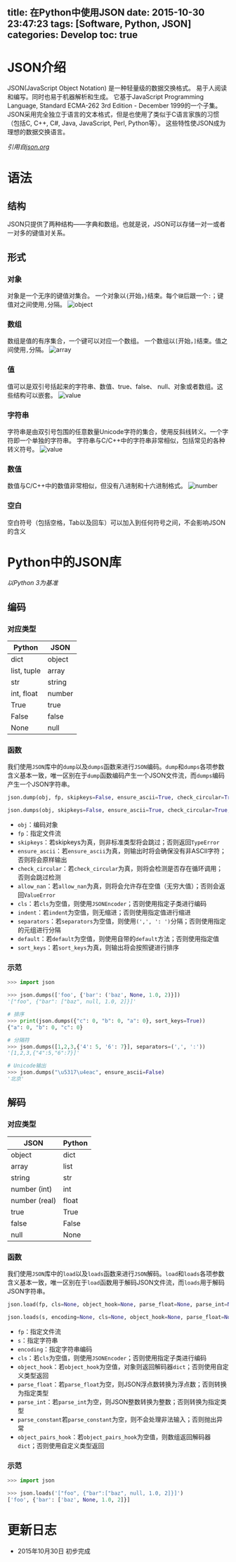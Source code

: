 title: 在Python中使用JSON
date: 2015-10-30 23:47:23
tags: [Software, Python, JSON]
categories: Develop
toc: true
---
# JSON介绍
JSON(JavaScript Object Notation) 是一种轻量级的数据交换格式。 易于人阅读和编写。同时也易于机器解析和生成。 它基于JavaScript Programming Language, Standard ECMA-262 3rd Edition - December 1999的一个子集。 JSON采用完全独立于语言的文本格式，但是也使用了类似于C语言家族的习惯（包括C, C++, C#, Java, JavaScript, Perl, Python等）。 这些特性使JSON成为理想的数据交换语言。

*引用自[json.org](http://www.json.org/json-zh.html)*

<!-- more -->

# 语法

## 结构

JSON只提供了两种结构——字典和数组。也就是说，JSON可以存储一对一或者一对多的键值对关系。

## 形式

### 对象
对象是一个无序的键值对集合。
一个对象以`{`开始，`}`结束。每个`键`后跟一个`:`；键值对之间使用`,`分隔。
![object](/imgs/develop/object.gif)

### 数组
数组是值的有序集合，一个键可以对应一个数组。
一个数组以`[`开始，`]`结束。值之间使用`,`分隔。
![array](/imgs/develop/array.gif)

### 值
值可以是双引号括起来的字符串、数值、true、false、 null、对象或者数组。这些结构可以嵌套。
![value](/imgs/develop/value.gif)

### 字符串
字符串是由双引号包围的任意数量Unicode字符的集合，使用反斜线转义。一个字符即一个单独的字符串。
字符串与C/C++中的字符串非常相似，包括常见的各种转义符号。
![value](/imgs/develop/string.gif)

### 数值
数值与C/C++中的数值非常相似，但没有八进制和十六进制格式。
![number](/imgs/develop/number.gif)

### 空白
空白符号（包括空格，Tab以及回车）可以加入到任何符号之间，不会影响JSON的含义

# Python中的JSON库
*以Python 3为基准*


## 编码

### 对应类型

Python |  JSON
--|--
dict  |  object
list, tuple | array
str| string
int, float| number
True  |  true
False  | false
None   | null

### 函数
我们使用`JSON`库中的`dump`以及`dumps`函数来进行`JSON`编码。`dump`和`dumps`各项参数含义基本一致，唯一区别在于`dump`函数编码产生一个JSON文件流，而`dumps`编码产生一个JSON字符串。

```python
json.dump(obj, fp, skipkeys=False, ensure_ascii=True, check_circular=True, allow_nan=True, cls=None, indent=None, separators=None, default=None, sort_keys=False, **kw)

json.dumps(obj, skipkeys=False, ensure_ascii=True, check_circular=True, allow_nan=True, cls=None, indent=None, separators=None, default=None, sort_keys=False, **kw)
```

- `obj`：编码对象
- `fp`：指定文件流
- `skipkeys`：若skipkeys为真，则非标准类型将会跳过；否则返回`TypeError`
- `ensure_ascii`：若`ensure_ascii`为真，则输出时将会确保没有非ASCII字符；否则将会原样输出
- `check_circular`：若`check_circular`为真，则将会检测是否存在循环调用；否则会跳过检测
- `allow_nan`：若`allow_nan`为真，则将会允许存在空值（无穷大值）；否则会返回`ValueError`
- `cls`：若`cls`为空值，则使用`JSONEncoder`；否则使用指定子类进行编码
- `indent`：若`indent`为空值，则无缩进；否则使用指定值进行缩进
- `separators`：若`separators`为空值，则使用`(',', ': ')`分隔；否则使用指定的元组进行分隔
- `default`：若`default`为空值，则使用自带的`default`方法；否则使用指定值
- `sort_keys`：若`sort_keys`为真，则输出将会按照键进行排序

### 示范

```python
>>> import json

>>> json.dumps(['foo', {'bar': ('baz', None, 1.0, 2)}])
'["foo", {"bar": ["baz", null, 1.0, 2]}]'

# 排序
>>> print(json.dumps({"c": 0, "b": 0, "a": 0}, sort_keys=True))
{"a": 0, "b": 0, "c": 0}

# 分隔符
>>> json.dumps([1,2,3,{'4': 5, '6': 7}], separators=(',', ':'))
'[1,2,3,{"4":5,"6":7}]'

# Unicode输出
>>> json.dumps("\u5317\u4eac", ensure_ascii=False)
'北京'
```

## 解码

### 对应类型

JSON | Python
-- | --
object | dict
array  | list
string | str
number (int)  |  int
number (real) |  float
true  |  True
false |  False
null  |  None

### 函数
我们使用`JSON`库中的`load`以及`loads`函数来进行`JSON`解码。`load`和`loads`各项参数含义基本一致，唯一区别在于`load`函数用于解码JSON文件流，而`loads`用于解码JSON字符串。

```python
json.load(fp, cls=None, object_hook=None, parse_float=None, parse_int=None, parse_constant=None, object_pairs_hook=None, **kw)

json.loads(s, encoding=None, cls=None, object_hook=None, parse_float=None, parse_int=None, parse_constant=None, object_pairs_hook=None, **kw)
```

- `fp`：指定文件流
- `s`：指定字符串
- `encoding`：指定字符串编码
- `cls`：若`cls`为空值，则使用`JSONEncoder`；否则使用指定子类进行编码
- `object_hook`：若`object_hook`为空值，对象则返回解码器`dict`；否则使用自定义类型返回
- `parse_float`：若`parse_float`为空，则JSON浮点数转换为浮点数；否则转换为指定类型
- `parse_int`：若`parse_int`为空，则JSON整数转换为整数；否则转换为指定类型
- `parse_constant`若`parse_constant`为空，则不会处理非法输入；否则抛出异常
- `object_pairs_hook`：若`object_pairs_hook`为空值，则数组返回解码器`dict`；否则使用自定义类型返回

### 示范

```python
>>> import json

>>> json.loads('["foo", {"bar":["baz", null, 1.0, 2]}]')
['foo', {'bar': ['baz', None, 1.0, 2]}]
```

# 更新日志
- 2015年10月30日 初步完成